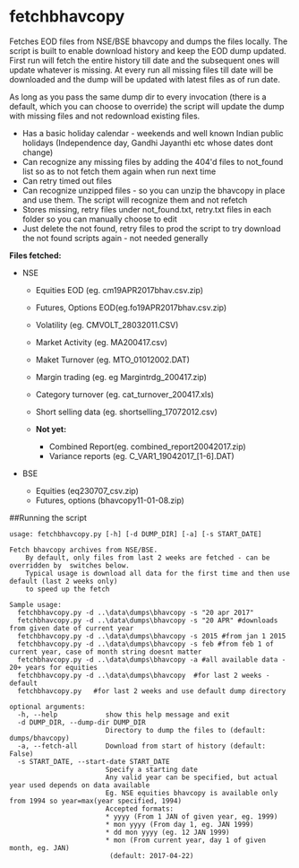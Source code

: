 # fetchbhavcopy
Fetches EOD files from NSE/BSE bhavcopy and dumps the files locally. The script is built to enable download history and keep the EOD dump updated. First run will fetch the entire history till date and the subsequent ones will update whatever is missing. At every run all missing files till date will be downloaded and the dump will be updated with latest files as of run date.

As long as you pass the same dump dir to every invocation (there is a default, which you can choose to override) the script will update the dump with missing files and not redownload existing files. 

* Has a basic holiday calendar - weekends and well known Indian public holidays (Independence day, Gandhi Jayanthi etc whose dates dont change)
* Can recognize any missing files by adding the 404'd files to not_found list so as to not fetch them again when run next time
* Can retry timed out files
* Can recognize unzipped files - so you can unzip the bhavcopy in place and use them. The script will recognize them and not refetch
* Stores missing, retry files under not_found.txt, retry.txt files in each folder so you can manually choose to edit
* Just delete the not found, retry files to prod the script to try download the not found scripts again - not needed generally


**Files fetched:**
* NSE
  * Equities EOD (eg. cm19APR2017bhav.csv.zip)
  * Futures, Options EOD(eg.fo19APR2017bhav.csv.zip)
  * Volatility (eg. CMVOLT_28032011.CSV)
  * Market Activity (eg. MA200417.csv)
  * Maket Turnover (eg. MTO_01012002.DAT)
  * Margin trading (eg. eg Margintrdg_200417.zip)
  * Category turnover (eg. cat_turnover_200417.xls)
  * Short selling data (eg. shortselling_17072012.csv)

  * **Not yet:**
    * Combined Report(eg. combined_report20042017.zip)
    * Variance reports (eg. C_VAR1_19042017_[1-6].DAT)

* BSE
  * Equities (eq230707_csv.zip)
  * Futures, options (bhavcopy11-01-08.zip)

##Running the script
```
usage: fetchbhavcopy.py [-h] [-d DUMP_DIR] [-a] [-s START_DATE]

Fetch bhavcopy archives from NSE/BSE.
    By default, only files from last 2 weeks are fetched - can be overridden by  switches below.
    Typical usage is download all data for the first time and then use default (last 2 weeks only) 
    to speed up the fetch

Sample usage:
  fetchbhavcopy.py -d ..\data\dumps\bhavcopy -s "20 apr 2017"
  fetchbhavcopy.py -d ..\data\dumps\bhavcopy -s "20 APR" #downloads from given date of current year
  fetchbhavcopy.py -d ..\data\dumps\bhavcopy -s 2015 #from jan 1 2015
  fetchbhavcopy.py -d ..\data\dumps\bhavcopy -s feb #from feb 1 of current year, case of month string doesnt matter
  fetchbhavcopy.py -d ..\data\dumps\bhavcopy -a #all available data - 20+ years for equities
  fetchbhavcopy.py -d ..\data\dumps\bhavcopy  #for last 2 weeks - default
  fetchbhavcopy.py   #for last 2 weeks and use default dump directory

optional arguments:
  -h, --help            show this help message and exit
  -d DUMP_DIR, --dump-dir DUMP_DIR
                        Directory to dump the files to (default: dumps/bhavcopy)
  -a, --fetch-all       Download from start of history (default: False)
  -s START_DATE, --start-date START_DATE
                        Specify a starting date 
                        Any valid year can be specified, but actual year used depends on data available 
                        Eg. NSE equities bhavcopy is available only from 1994 so year=max(year specified, 1994)
                        Accepted formats:
                        * yyyy (From 1 JAN of given year, eg. 1999)
                        * mon yyyy (From day 1, eg. JAN 1999)
                        * dd mon yyyy (eg. 12 JAN 1999)
                        * mon (From current year, day 1 of given month, eg. JAN)
                         (default: 2017-04-22)
```